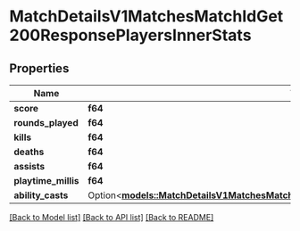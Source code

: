 # MatchDetailsV1MatchesMatchIdGet200ResponsePlayersInnerStats

## Properties

Name | Type | Description | Notes
------------ | ------------- | ------------- | -------------
**score** | **f64** |  | 
**rounds_played** | **f64** |  | 
**kills** | **f64** |  | 
**deaths** | **f64** |  | 
**assists** | **f64** |  | 
**playtime_millis** | **f64** |  | 
**ability_casts** | Option<[**models::MatchDetailsV1MatchesMatchIdGet200ResponsePlayersInnerStatsAbilityCasts**](_match_details_v1_matches__matchID__get_200_response_players_inner_stats_abilityCasts.md)> |  | [optional]

[[Back to Model list]](../README.md#documentation-for-models) [[Back to API list]](../README.md#documentation-for-api-endpoints) [[Back to README]](../README.md)


